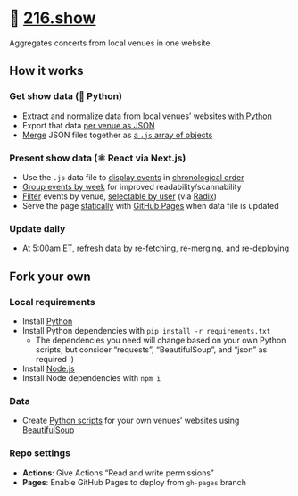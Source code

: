 # 🎸 [216.show](https://216.show)

Aggregates concerts from local venues in one website.

## How it works

### Get show data (🐍 Python)

- Extract and normalize data from local venues’ websites [with Python](https://github.com/skullface/sceneland/tree/main/script)
- Export that data [per venue as JSON](https://github.com/skullface/sceneland/tree/main/src/data/venues)
- [Merge](https://github.com/skullface/sceneland/blob/main/script/merge.py) JSON files together as [a `.js` array of objects](https://github.com/skullface/sceneland/blob/main/src/data/allShows.js)

### Present show data (⚛️ React via Next.js)

- Use the `.js` data file to [display events](https://github.com/skullface/sceneland/blob/main/src/components/show-card.tsx) in [chronological order](https://github.com/skullface/sceneland/blob/main/src/pages/index.tsx#L65-L68)
- [Group events by week](https://github.com/skullface/sceneland/blob/main/src/pages/index.tsx#L70-L103) for improved readability/scannability
- [Filter](https://github.com/skullface/sceneland/blob/main/src/pages/index.tsx#L34-L63) events by venue, [selectable by user](https://github.com/skullface/sceneland/blob/main/src/components/venue-filter.tsx) (via [Radix](https://www.radix-ui.com/primitives/docs/components/dropdown-menu#checkboxitem))
- Serve the page [statically](https://github.com/skullface/sceneland/blob/main/.github/workflows/build-and-deploy.yml) with [GitHub Pages](https://github.com/skullface/sceneland/tree/gh-pages) when data file is updated

### Update daily

- At 5:00am ET, [refresh data](https://github.com/skullface/sceneland/blob/main/.github/workflows/fetch-data.yml) by re-fetching, re-merging, and re-deploying

## Fork your own

### Local requirements

- Install [Python](https://www.python.org/downloads/)
- Install Python dependencies with `pip install -r requirements.txt`
  - The dependencies you need will change based on your own Python scripts, but consider “requests”, “BeautifulSoup”, and “json” as required :)
- Install [Node.js](https://nodejs.org/en)
- Install Node dependencies with `npm i`

### Data

- Create [Python scripts](https://github.com/skullface/sceneland/tree/main/script/venues) for your own venues’ websites using [BeautifulSoup](https://beautiful-soup-4.readthedocs.io/en/latest/)

### Repo settings

- **Actions**: Give Actions “Read and write permissions”
- **Pages**: Enable GitHub Pages to deploy from `gh-pages` branch
